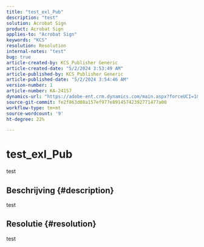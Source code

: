 ```yaml
---
title: "test_exl_Pub"
description: "test"
solution: Acrobat Sign
product: Acrobat Sign
applies-to: "Acrobat Sign"
keywords: "KCS"
resolution: Resolution
internal-notes: "test"
bug: true
article-created-by: KCS_Publisher Generic
article-created-date: "5/2/2024 3:53:49 AM"
article-published-by: KCS_Publisher Generic
article-published-date: "5/2/2024 3:54:46 AM"
version-number: 1
article-number: KA-24157
dynamics-url: "https://adobe-ent.crm.dynamics.com/main.aspx?forceUCI=1&pagetype=entityrecord&etn=knowledgearticle&id=bade7d90-3708-ef11-9f8a-6045bd006b25"
source-git-commit: fe2f863d08a157ef977e89145742392771477a00
workflow-type: tm+mt
source-wordcount: '9'
ht-degree: 22%

---
```


# test_exl_Pub


test

## Beschrijving {#description}

test

## Resolutie {#resolution}


test
